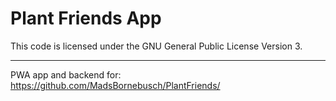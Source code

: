 # Plant Friends App

This code is licensed under the GNU General Public License Version 3.
_________

PWA app and backend for: <https://github.com/MadsBornebusch/PlantFriends/>

